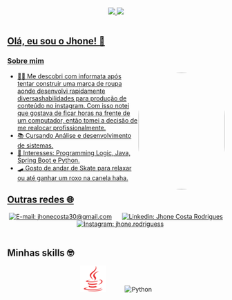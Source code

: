 </br>
<section align="center">
  <div>
    <a href="https://github.com/JhoneRodrigues">
    <img height="180em" src="https://github-readme-stats.vercel.app/api?username=JhoneRodrigues&show_icons=true&theme=tokyonight&include_all_commits=true&count_private=true"/>
    <img height="180em" src="https://github-readme-stats.vercel.app/api/top-langs/?username=JhoneRodrigues&layout=compact&langs_count=16&theme=tokyonight"/>
  </div>
</section>
</br>  

## Olá, eu sou o Jhone! 👋
### Sobre mim

<div style="display:inline_block" >
<img align="right" width="200" height="270" style="border-radius:100px;" src="Assets/bord.gif" />
<ul>  
  <li> 👨‍💻 Me descobri com informata após tentar construir uma marca de roupa aonde desenvolvi rapidamente
     diversashabilidades para produção de conteúdo no instagram. Com isso notei que gostava de ficar horas na
    frente de um computador, então tomei a decisão de me realocar profissionalmente.</li>
  <li> 📚 Cursando Análise e desenvolvimento de sistemas.</li>
  <li> 🎯 Interesses: Programming Logic, Java, Spring Boot e Python.</li>
  <li> 🛹 Gosto de andar de Skate para relaxar ou até ganhar um roxo na canela haha.</li>
</ul>  
</div>
  
## Outras redes 🌐
<section align="center">  
  <div> 
    <a href = "mailto:jhonecosta30@gmail.com"><img src="https://img.shields.io/badge/-Gmail-%23333?style=for-the-badge&logo=gmail&logoColor=white" target="_blank" title="E-mail: jhonecosta30@gmail.com"></a>
      &nbsp;&nbsp;&nbsp;&nbsp;
    <a href="https://www.linkedin.com/in/jhone-costa-rodrigues-79a080234/" target="_blank"><img src="https://img.shields.io/badge/-LinkedIn-%230077B5?style=for-the-badge&logo=linkedin&logoColor=white" target="_blank" title="Linkedin: Jhone Costa Rodrigues"></a>
      &nbsp;&nbsp;&nbsp;&nbsp;
     <a href="https://www.instagram.com/jhone.rodriguess/" target="_blank"><img src="https://img.shields.io/badge/-Instagram-%23E4405F?style=for-the-badge&logo=instagram&logoColor=white" target="_blank" title="Instagram: jhone.rodriguess"></a>
  </div>
</section>
</br>

## Minhas skills :nerd_face:
<div align="center"> 
  <img height="60" src="https://raw.githubusercontent.com/devicons/devicon/master/icons/java/java-plain.svg" title="Java">
  &nbsp;&nbsp;&nbsp;&nbsp;&nbsp;&nbsp;&nbsp;&nbsp;&nbsp;
  <img height="60" src="https://cdn.jsdelivr.net/gh/devicons/devicon/icons/python/python-original.svg" title="Python">  
</div>
